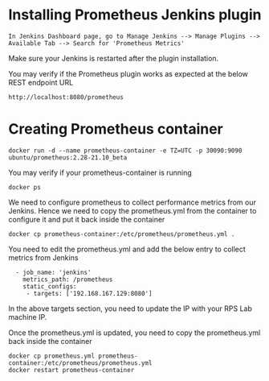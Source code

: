 # Installing Prometheus Jenkins plugin
```
In Jenkins Dashboard page, go to Manage Jenkins --> Manage Plugins --> Available Tab --> Search for 'Prometheus Metrics'
```
Make sure your Jenkins is restarted after the plugin installation.

You may verify if the Prometheus plugin works as expected at the below REST endpoint URL
```
http://localhost:8080/prometheus
```

# Creating Prometheus container
```
docker run -d --name prometheus-container -e TZ=UTC -p 30090:9090 ubuntu/prometheus:2.28-21.10_beta
```
You may verify if your prometheus-container is running
```
docker ps
```
We need to configure prometheus to collect performance metrics from our Jenkins. Hence we need to copy
the prometheus.yml from the container to configure it and put it back inside the container
```
docker cp prometheus-container:/etc/prometheus/prometheus.yml .
```

You need to edit the prometheus.yml and add the below entry to collect metrics from Jenkins
```
  - job_name: 'jenkins'
    metrics_path: /prometheus
    static_configs:
     - targets: ['192.168.167.129:8080']
```
In the above targets section, you need to update the IP with your RPS Lab machine IP.

Once the prometheus.yml is updated, you need to copy the prometheus.yml back inside the container
```
docker cp prometheus.yml prometheus-container:/etc/prometheus/prometheus.yml
docker restart prometheus-container
```

